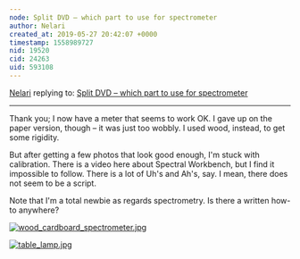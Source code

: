 ```yaml
---
node: Split DVD – which part to use for spectrometer
author: Nelari
created_at: 2019-05-27 20:42:07 +0000
timestamp: 1558989727
nid: 19520
cid: 24263
uid: 593108
---
```




[Nelari](../profile/Nelari) replying to: [Split DVD – which part to use for spectrometer](../notes/Nelari/05-25-2019/split-dvd-which-part-to-use-for-spectrometer)

----
 Thank you; I now have a meter that seems to work OK. I gave up on the paper version, though – it was just too wobbly. I used wood, instead, to get some rigidity.

But after getting a few photos that look good enough, I'm stuck with calibration. There is a video here about Spectral  Workbench, but I find it impossible to follow. There is a lot of Uh's and Ah's, say. I mean, there does not seem to be a script.

Note that I'm a total newbie as regards spectrometry. Is there a written how-to anywhere?


[![wood_cardboard_spectrometer.jpg](/i/32488)](/i/32488?s=o)


[![table_lamp.jpg](/i/32489)](/i/32489?s=o)

